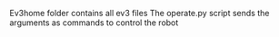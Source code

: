 Ev3home folder contains all ev3 files
The operate.py script sends the arguments as commands to control the robot
